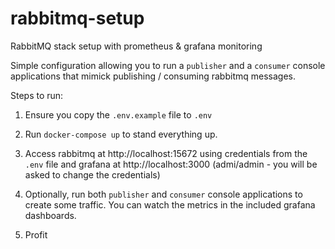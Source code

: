 # rabbitmq-setup
RabbitMQ stack setup with prometheus &amp; grafana monitoring

Simple configuration allowing you to run a `publisher` and a `consumer` console applications that mimick publishing / consuming rabbitmq messages.

Steps to run: 

1. Ensure you copy the `.env.example` file to `.env`

2. Run `docker-compose up` to stand everything up.

3. Access rabbitmq at http://localhost:15672 using credentials from the `.env` file and grafana at http://localhost:3000 (admi/admin - you will be asked to change the credentials) 

4. Optionally, run both `publisher` and `consumer` console applications to create some traffic. You can watch the metrics in the included grafana dashboards.

5. Profit
